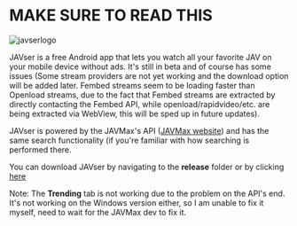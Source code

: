 # MAKE SURE TO READ THIS

![javserlogo](https://i.imgur.com/lD5FC3J.png)

JAVser is a free Android app that lets you watch all your favorite JAV on your mobile device without ads.
It's still in beta and of course has some issues (Some stream providers are not yet working and the download option will be added later. Fembed streams seem to be loading faster than Openload streams, due to the fact that Fembed streams are extracted by directly contacting the Fembed API, while openload/rapidvideo/etc. are being extracted via WebView, this will be sped up in future updates).

JAVser is powered by the JAVMax's API ([JAVMax website](https://www.javmax.co/en)) and has the same search functionality (if you're familiar with how searching is performed there.

You can download JAVser by navigating to the **release** folder or by clicking [here](https://github.com/gurobase/javser/raw/master/release/app-release.apk)

Note: The **Trending** tab is not working due to the problem on the API's end. It's not working on the Windows version either, so I am unable to fix it myself, need to wait for the JAVMax dev to fix it.
